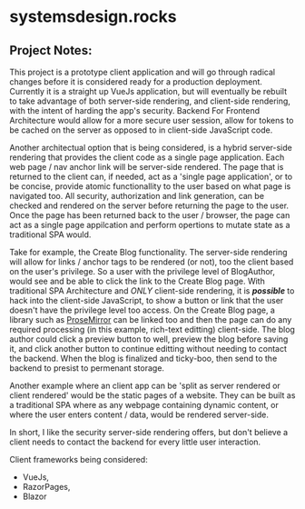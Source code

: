 # systemsdesign.rocks

## Project Notes:

This project is a prototype client application and will go through radical changes before it is considered ready for a production deployment. Currently it is a straight up VueJs application, but will eventually be rebuilt to take advantage of both server-side rendering, and client-side rendering, with the intent of harding the app's security. Backend For Frontend Architecture would allow for a more secure user session, allow for tokens to be cached on the server as opposed to in client-side JavaScript code. 

Another architectual option that is being considered, is a hybrid server-side rendering that provides the client code as a single page application. Each web page / nav anchor link will be server-side rendered. The page that is returned to the client can, if needed, act as a 'single page application', or to be concise, provide atomic functionallity to the user based on what page is navigated too. All security, authorization and link generation, can be checked and rendered on the server before returning the page to the user. Once the page has been returned back to the user / browser, the page can act as a single page appilcation and perform opertions to mutate state as a traditional SPA would.

Take for example, the Create Blog functionality. The server-side rendering will allow for links / anchor tags to be rendered (or not), too the client based on the user's privilege. So a user with the privilege level of BlogAuthor, would see and be able to click the link to the Create Blog page. With traditional SPA Architecture and _ONLY_ client-side rendering, it is **_possible_** to hack into the client-side JavaScript, to show a button or link that the user doesn't have the privilege level too access. 
On the Create Blog page, a library such as [ProseMirror](https://prosemirror.net/) can be linked too and then the page can do any required processing (in this example, rich-text editting) client-side. The blog author could click a preview button to well, preview the blog before saving it, and click another button to continue editting without needing to  contact the backend. When the blog is finalized and ticky-boo, then send to the backend to presist to permenant storage.

Another example where an client app can be 'split as server rendered or client rendered' would be the static pages of a website. They can be built as a traditional SPA where as any webpage containing dynamic content, or where the user enters content / data, would be rendered server-side. 

In short, I like the security server-side rendering offers, but don't believe a client needs to contact the backend for every little user interaction.

Client frameworks being considered:
* VueJs, 
* RazorPages, 
* Blazor

